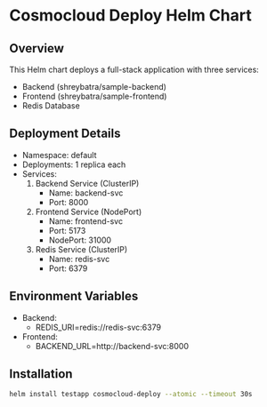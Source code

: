 # Cosmocloud Deploy Helm Chart

## Overview
This Helm chart deploys a full-stack application with three services:
- Backend (shreybatra/sample-backend)
- Frontend (shreybatra/sample-frontend)
- Redis Database

## Deployment Details
- Namespace: default
- Deployments: 1 replica each
- Services:
  1. Backend Service (ClusterIP)
     - Name: backend-svc
     - Port: 8000
  2. Frontend Service (NodePort)
     - Name: frontend-svc
     - Port: 5173
     - NodePort: 31000
  3. Redis Service (ClusterIP)
     - Name: redis-svc
     - Port: 6379

## Environment Variables
- Backend: 
  - REDIS_URI=redis://redis-svc:6379
- Frontend:
  - BACKEND_URL=http://backend-svc:8000

## Installation
```bash
helm install testapp cosmocloud-deploy --atomic --timeout 30s
```
